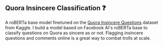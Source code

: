 ## Quora Insincere Classification ❓
A roBERTa base model finetuned on the [Quora Insincere Questions](https://www.kaggle.com/c/quora-insincere-questions-classification) dataset from Kaggle. I build a model based on Facebook AI's roBERTa base to classify questions on Quora as sincere as or not. Flagging insincere questions and comments online is a great way to combat trolls at scale.
